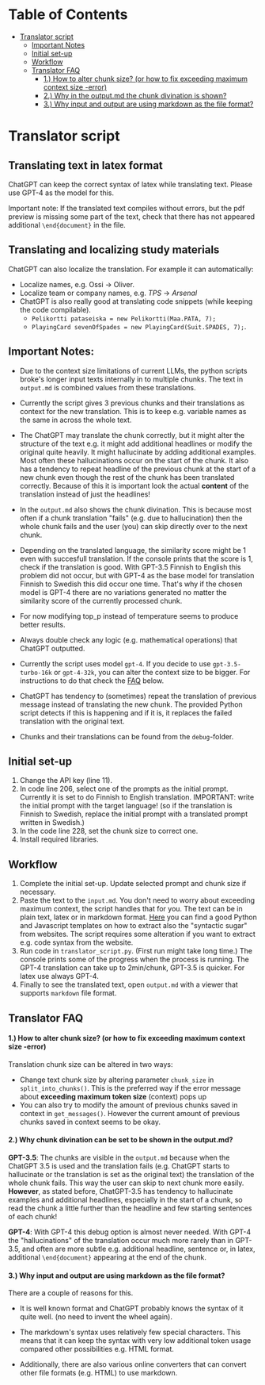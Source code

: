 # Table of Contents

- [Translator script](#translator-script)
  - [Important Notes](#important-notes)
  - [Initial set-up](#initial-set-up)
  - [Workflow](#workflow)
  - [Translator FAQ](#translator-faq)
    - [1.) How to alter chunk size? (or how to fix exceeding maximum context size -error)](#1-how-to-alter-chunk-size-or-how-to-fix-exceeding-maximum-context-size--error)
    - [2.) Why in the output.md the chunk divination is shown?](#2-why-in-the-outputmd-the-chunk-divination-is-shown)
    - [3.) Why input and output are using markdown as the file format?](#3-why-input-and-output-are-using-markdown-as-the-file-format)

# Translator script

## Translating text in latex format
ChatGPT can keep the correct syntax of latex while translating text. Please use GPT-4 as the model for this.

Important note: If the translated text compiles without errors, but the pdf preview is missing some part of the text, check that there has not appeared additional `\end{document}` in the file.


## Translating and localizing study materials

ChatGPT can also localize the translation. For example it can automatically:

- Localize names, e.g. Ossi -> Oliver.
- Localize team or company names, e.g. *TPS* -> *Arsenal*
- ChatGPT is also really good at translating code snippets (while keeping the code compilable).
  -   `Pelikortti pataseiska = new Pelikortti(Maa.PATA, 7);`
  - `PlayingCard sevenOfSpades = new PlayingCard(Suit.SPADES, 7);`.

## Important Notes:

- Due to the context size limitations of current LLMs, the python scripts broke's longer input texts internally in to multiple chunks. The text in `output.md` is combined values from these translations. 

- Currently the script gives 3 previous chunks and their translations as context for the new translation. This is to keep e.g. variable names as the same in across the whole text.

- The ChatGPT may translate the chunk correctly, but it might alter the structure of the text e.g. it might add additional headlines or modify the original quite heavily. It might hallucinate by adding additional examples. Most often these hallucinations occur on the start of the chunk. It also has a tendency to repeat headline of the previous chunk at the start of a new chunk even though the rest of the chunk has been translated correctly. Because of this it is important look the actual **content** of the translation instead of just the headlines!

- In the `output.md` also shows the chunk divination. This is because most often if a chunk translation "fails" (e.g. due to hallucination) then the whole chunk fails and the user (you) can skip directly over to the next chunk.

- Depending on the translated language, the similarity score might be 1 even with succesfull translation. If the console prints that the score is 1, check if the translation is good. With GPT-3.5 Finnish to English this problem did not occur, but with GPT-4 as the base model for translation Finnish to Swedish this did occur one time. That's why if the chosen model is GPT-4 there are no variations generated no matter the similarity score of the currently processed chunk.

- For now modifying top_p instead of temperature seems to produce better results.

- Always double check any logic (e.g. mathematical operations) that ChatGPT outputted.

- Currently the script uses model `gpt-4`.  If you decide to use `gpt-3.5-turbo-16k` or  `gpt-4-32k`, you can alter the context size to be bigger. For instructions to do that check the [FAQ](#1-how-to-alter-chunk-size-or-how-to-fix-exceeding-maximum-context-size-error) below.

- ChatGPT has tendency to (sometimes) repeat the translation of previous message instead of translating the new chunk. The provided Python script detects if this is happening and if it is, it replaces the failed translation with the original text.

- Chunks and their translations can be found from the `debug`-folder.

## Initial set-up
1. Change the API key (line 11).
2. In code line 206, select one of the prompts as the initial prompt. Currently it is set to do Finnish to English translation. IMPORTANT: write the initial prompt with the target language! (so if the translation is Finnish to Swedish, replace the initial prompt with a translated prompt written in Swedish.)
3. In the code line 228, set the chunk size to correct one.
4. Install required libraries.

## Workflow
1. Complete the initial set-up. Update selected prompt and chunk size if necessary.
2. Paste the text to the `input.md`. You don't need to worry about exceeding maximum context, the script handles that for you. The text can be in plain text, latex or in markdown format. [Here](https://gitlab.utu.fi/tech/soft/tools/edu-ai-tools/chatmd) you can find a good Python and Javascript templates on how to extract also the "syntactic sugar" from websites. The script requires some alteration if you want to extract e.g. code syntax from the website.
2. Run code in `translator_script.py`. (First run might take long time.) The console prints some of the progress when the process is running. The GPT-4 translation can take up to 2min/chunk, GPT-3.5 is quicker. For latex use always GPT-4.
3. Finally to see the translated text, open `output.md` with a viewer that supports `markdown` file format.

## Translator FAQ

#### 1.) How to alter chunk size? (or how to fix exceeding maximum context size -error)

Translation chunk size can be altered in two ways:
- Change text chunk size by altering parameter `chunk_size` in `split_into_chunks()`. This is the preferred way if the error message about **exceeding maximum token size** (context) pops up
- You can also try to modify the amount of previous chunks saved in context in `get_messages()`. However the current amount of previous chunks saved in context seems to be okay.

#### 2.) Why chunk divination can be set to be shown in the output.md?

**GPT-3.5**: The chunks are visible in the `output.md` because when the ChatGPT 3.5 is used and the translation fails (e.g. ChatGPT starts to hallucinate or the translation is set as the original text) the translation of the whole chunk fails. This way the user can skip to next chunk more easily. **However**, as stated before, ChatGPT-3.5 has tendency to hallucinate examples and additional headlines, especially in the start of a chunk, so read the chunk a little further than the headline and few starting sentences of each chunk!

**GPT-4**: With GPT-4 this debug option is almost never needed. With GPT-4 the "hallucinations" of the translation occur much more rarely than in GPT-3.5, and often are more subtle e.g. additional headline, sentence or, in latex, additional `\end{document}` appearing at the end of the chunk.

 

#### 3.) Why input and output are using markdown as the file format?
There are a couple of reasons for this.
-  It is well known format and ChatGPT probably knows the syntax of it quite well. (no need to invent the wheel again). 

- The markdown's syntax uses relatively few special characters. This means that it can keep the syntax with very low additional token usage compared other possibilities e.g. HTML format.

- Additionally, there are also various online converters that can convert other file formats (e.g. HTML) to use markdown. 